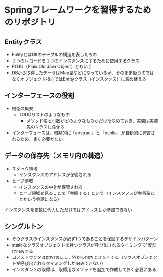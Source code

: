 # Springフレームワークを習得するためのリポジトリ

## Entityクラス
- EntityとはDBのテーブルの構造を表したもの
- １つのレコードを１つのインスタンスにするために使用するクラス
- POJO（Plain Old Java Object）ともいう
- DBから取得したデータはMap型などになっているが、そのまま扱うのではなくオブジェクト指向ではEntityクラス（インスタンス）に詰め替える

## インターフェースの役割

- 機能の概要
  - TODOリストのようなもの
    - メソッド名と引数がどのようなものかだけを決めておき、実装は実装先のクラスに任せる
- インターフェースは、暗黙的に「abstract」と「public」が自動的に保管されるため、書く必要がない

## データの保存先（メモリ内の構造）

- スタック領域
  - インスタンスのアドレスが保管される
- ヒープ領域
  - インスタンスの中身が保管される
  - ヒープ領域を見ることを「参照する」という（インスタンスが参照型だとかいう会話になる）

インスタンスを変数に代入しただけではアドレスしか参照できない

## シングルトン

- そのクラスのインスタンスが必ず1つであることを保証するデザインパターン
- staticなクラスオブジェクトを持つクラスが呼び出されるタイミングで1度だけnewする
- コンストラクタはprivateにし、外からnewできなくする（クラスオブジェクトが呼び出されるタイミングしかnewできない）
- インスタンスの取得は、取得用のメソッドを追加で作成しておく必要がある

